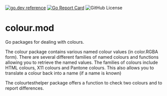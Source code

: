 <!-- Code generated by mkbadge; DO NOT EDIT. START -->
[![go.dev reference](https://img.shields.io/badge/go.dev-reference-green?logo=go)](https://pkg.go.dev/mod/github.com/nickwells/colour.mod/v2)
[![Go Report Card](https://goreportcard.com/badge/github.com/nickwells/colour.mod)](https://goreportcard.com/report/github.com/nickwells/colour.mod/v2)
![GitHub License](https://img.shields.io/github/license/nickwells/colour.mod)
<!-- Code generated by mkbadge; DO NOT EDIT. END -->

# colour.mod
Go packages for dealing with colours.

The colour package contains various named colour values (in color.RGBA
form). There are several different families of named colours and functions
allowing you to retrieve the named values. The families of colours include
HTML colours, X11 colours and Pantone colours. This also allows you to
translate a colour back into a name (if a name is known)

The colourtesthelper package offers a function to check two colours and to
report differences.

